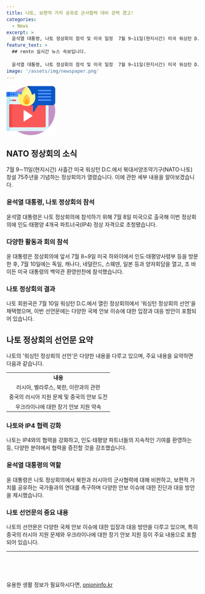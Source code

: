 ```yaml
---
title: 나토, 보편적 가치 공유로 군사협력 대비 강력 경고!
categories:
  - News
excerpt: >
  윤석열 대통령, 나토 정상회의 참석 및 미국 일정  7월 9∼11일(현지시간) 미국 워싱턴 D.C.에서 열린 북대서양조약기구(NATO) 75주년 기념 정상회의에 참석한 윤석열 대통령. 이번 정상회의에서는 북한과 러시아의 군사협력에 대한 비판적 메시지를 전달하고, 인도·태평양 4개국 파트너(IP4)와 협력 강화 등을 주장했다. 이어짐으로써 윤 대통령의 국제사회 연대 도모에 관심이 쏠리고 있다.
feature_text: >
  ## rentn 실시간 뉴스 속보입니다.

  윤석열 대통령, 나토 정상회의 참석 및 미국 일정  7월 9∼11일(현지시간) 미국 워싱턴 D.C.에서 열린 북대서양조약기구(NATO) 75주년 기념 정상회의에 참석한 윤석열 대통령. 이번 정상회의에서는 북한과 러시아의 군사협력에 대한 비판적 메시지를 전달하고, 인도·태평양 4개국 파트너(IP4)와 협력 강화 등을 주장했다. 이어짐으로써 윤 대통령의 국제사회 연대 도모에 관심이 쏠리고 있다.
image: '/assets/img/newspaper.png'
---
```


<p><img src="/assets/img/news.png" alt="rentncar 속보" /></p>

<h2 data-ke-size="size26">NATO 정상회의 소식</h2>

<p data-ke-size="size16">7월 9∼11일(현지시간) 사흘간 미국 워싱턴 D.C.에서 북대서양조약기구(NATO·나토) 창설 75주년을 기념하는 정상회의가 열렸습니다. 이에 관한 세부 내용을 알아보겠습니다.</p>

<h3><b>윤석열 대통령, 나토 정상회의 참석</b></h3>

<p data-ke-size="size16">윤석열 대통령은 나토 정상회의에 참석하기 위해 7월 8일 미국으로 출국해 이번 정상회의에 인도·태평양 4개국 파트너국(IP4) 정상 자격으로 초청됐습니다.</p>

<h3><b>다양한 활동과 회의 참석</b></h3>

<p data-ke-size="size16">윤 대통령은 정상회의에 앞서 7월 8~9일 미국 하와이에서 인도·태평양사령부 등을 방문한 후, 7월 10일에는 독일, 캐나다, 네덜란드, 스웨덴, 일본 등과 양자회담을 열고, 조 바이든 미국 대통령의 백악관 환영만찬에 참석했습니다.</p>

<h3><b>나토 정상회의 결과</b></h3>

<p data-ke-size="size16">나토 회원국은 7월 10일 워싱턴 D.C.에서 열린 정상회의에서 '워싱턴 정상회의 선언'을 채택했으며, 이번 선언문에는 다양한 국제 안보 이슈에 대한 입장과 대응 방안이 포함되어 있습니다.</p>

<h2 data-ke-size="size26">나토 정상회의 선언문 요약</h2>

<p data-ke-size="size16">나토의 '워싱턴 정상회의 선언'은 다양한 내용을 다루고 있으며, 주요 내용을 요약하면 다음과 같습니다.</p>

<table>
  <tr>
    <td style="text-align: center; height: 17px;"><b>내용</b></td>
  </tr>
  <tr>
    <td style="text-align: center; height: 17px;">러시아, 벨라루스, 북한, 이란과의 관련</td>
  </tr>
  <tr>
    <td style="text-align: center; height: 17px;">중국의 러시아 지원 문제 및 중국의 안보 도전</td>
  </tr>
  <tr>
    <td style="text-align: center; height: 17px;">우크라이나에 대한 장기 안보 지원 약속</td>
  </tr>
</table>

<h3><b>나토와 IP4 협력 강화</b></h3>

<p data-ke-size="size16">나토는 IP4와의 협력을 강화하고, 인도·태평양 파트너들의 지속적인 기여를 환영하는 등, 다양한 분야에서 협력을 증진할 것을 강조했습니다.</p>

<h3><b>윤석열 대통령의 역할</b></h3>

<p data-ke-size="size16">윤 대통령은 나토 정상회의에서 북한과 러시아의 군사협력에 대해 비판하고, 보편적 가치를 공유하는 국가들과의 연대를 촉구하며 다양한 안보 이슈에 대한 진단과 대응 방안을 제시했습니다.</p>

<h3><b>나토 선언문의 중요 내용</b></h3>

<p data-ke-size="size16">나토의 선언문은 다양한 국제 안보 이슈에 대한 입장과 대응 방안을 다루고 있으며, 특히 중국의 러시아 지원 문제와 우크라이나에 대한 장기 안보 지원 등이 주요 내용으로 포함되어 있습니다.</p>

<hr>

<p data-ke-size="size16">&nbsp;</p>

<p data-ke-size="size16">&nbsp;</p>
유용한 생활 정보가 필요하시다면, <a href="https://onioninfo.kr" rel="dofollow">onioninfo.kr</a>


